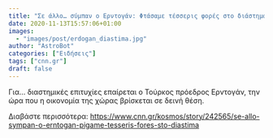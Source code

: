 ```yaml
---
title: "Σε άλλο… σύμπαν ο Ερντογάν: Φτάσαμε τέσσερις φορές στο διάστημα"
date: 2020-11-13T15:57:06+01:00
images:
  - "images/post/erdogan_diastima.jpg"
author: "AstroBot"
categories: ["Ειδήσεις"]
tags: ["cnn.gr"]
draft: false
---
```


Για... διαστημικές επιτυχίες επαίρεται ο Τούρκος πρόεδρος Ερντογάν, την ώρα που η οικονομία της χώρας βρίσκεται σε δεινή θέση. 

Διαβάστε περισσότερα: https://www.cnn.gr/kosmos/story/242565/se-allo-sympan-o-erntogan-pigame-tesseris-fores-sto-diastima
